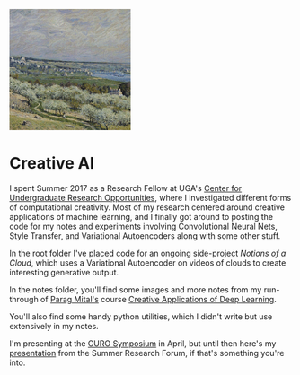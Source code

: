 ![style transfer](notes/imgs/style-bosch.gif)

# Creative AI

I spent Summer 2017 as a Research Fellow at UGA's [Center for Undergraduate Research Opportunities](http://curo.uga.edu/index.html), where I investigated different forms of computational creativity. Most of my research centered around creative applications of machine learning, and I finally got around to posting the code for my notes and experiments involving Convolutional Neural Nets, Style Transfer, and Variational Autoencoders along with some other stuff.

In the root folder I've placed code for an ongoing side-project *Notions of a Cloud*, which uses a Variational Autoencoder on videos of clouds to create interesting generative output.

In the notes folder, you'll find some images and more notes from my run-through of [Parag Mital's](http://pkmital.com/home/) course [Creative Applications of Deep Learning](https://www.kadenze.com/courses/creative-applications-of-deep-learning-with-tensorflow/info).

You'll also find some handy python utilities, which I didn't write but use extensively in my notes.   

I'm presenting at the [CURO Symposium](http://curo.uga.edu/symposium/index.html) in April, but until then here's my [presentation](https://docs.google.com/presentation/d/1h8gafvFUFiknPVE_Fg9cK57R3oBZyplId22bA5T9A1Q/edit?usp=sharing) from the Summer Research Forum, if that's something you're into.
